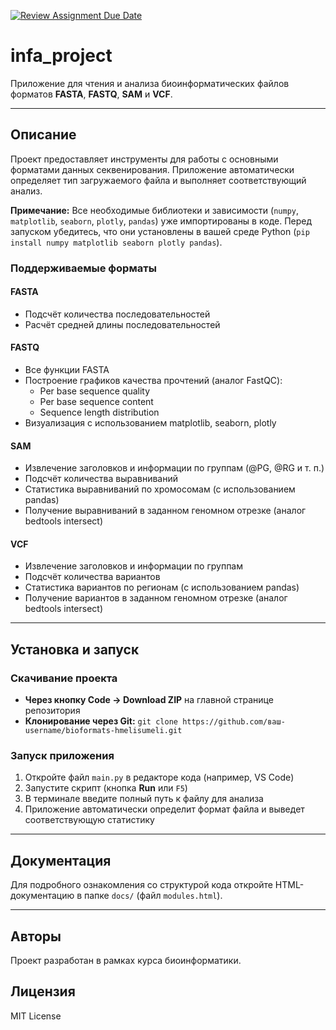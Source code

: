 [![Review Assignment Due Date](https://classroom.github.com/assets/deadline-readme-button-22041afd0340ce965d47ae6ef1cefeee28c7c493a6346c4f15d667ab976d596c.svg)](https://classroom.github.com/a/I6I1ViQv)
# infa_project

Приложение для чтения и анализа биоинформатических файлов форматов **FASTA**, **FASTQ**, **SAM** и **VCF**.

---

## Описание

Проект предоставляет инструменты для работы с основными форматами данных секвенирования. Приложение автоматически определяет тип загружаемого файла и выполняет соответствующий анализ.

**Примечание:** Все необходимые библиотеки и зависимости (`numpy`, `matplotlib`, `seaborn`, `plotly`, `pandas`) уже импортированы в коде. Перед запуском убедитесь, что они установлены в вашей среде Python (`pip install numpy matplotlib seaborn plotly pandas`).

### Поддерживаемые форматы

#### FASTA
- Подсчёт количества последовательностей
- Расчёт средней длины последовательностей

#### FASTQ
- Все функции FASTA
- Построение графиков качества прочтений (аналог FastQC):
  - Per base sequence quality
  - Per base sequence content
  - Sequence length distribution
- Визуализация с использованием matplotlib, seaborn, plotly

#### SAM
- Извлечение заголовков и информации по группам (@PG, @RG и т. п.)
- Подсчёт количества выравниваний
- Статистика выравниваний по хромосомам (с использованием pandas)
- Получение выравниваний в заданном геномном отрезке (аналог bedtools intersect)

#### VCF
- Извлечение заголовков и информации по группам
- Подсчёт количества вариантов
- Статистика вариантов по регионам (с использованием pandas)
- Получение вариантов в заданном геномном отрезке (аналог bedtools intersect)

---

## Установка и запуск

### Скачивание проекта

- **Через кнопку Code → Download ZIP** на главной странице репозитория
- **Клонирование через Git:** `git clone https://github.com/ваш-username/bioformats-hmelisumeli.git`

### Запуск приложения

1. Откройте файл `main.py` в редакторе кода (например, VS Code)
2. Запустите скрипт (кнопка **Run** или `F5`)
3. В терминале введите полный путь к файлу для анализа
4. Приложение автоматически определит формат файла и выведет соответствующую статистику

---

## Документация

Для подробного ознакомления со структурой кода откройте HTML-документацию в папке `docs/` (файл `modules.html`).

---

## Авторы

Проект разработан в рамках курса биоинформатики.

## Лицензия

MIT License
